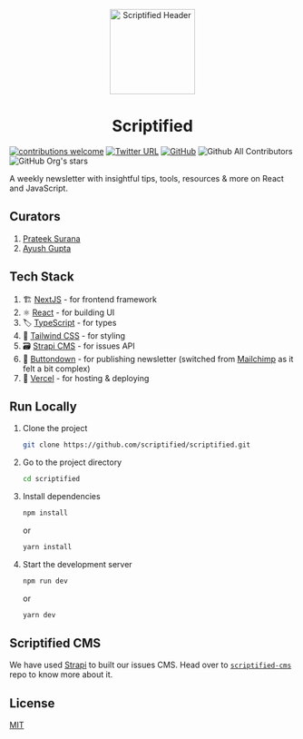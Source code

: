 <p align="center">
    <a href="https://scriptified.dev">
        <img src="https://images.scriptified.dev/common/twitter-header-green.png" alt="Scriptified Header" height="150">
    </a>
</p>

<div align="center">
    <h1>Scriptified</h1>
</div>

[![contributions welcome](https://img.shields.io/badge/contributions-welcome-brightgreen.svg?style=flat-square)](https://github.com/scriptified/scriptified/issues)
[![Twitter URL](https://img.shields.io/twitter/url?style=flat-square&url=https%3A%2F%2Ftwitter.com%2Fscriptified_dev)](https://twitter.com/scriptified_dev)
[![GitHub](https://img.shields.io/github/license/scriptified/scriptified?style=flat-square)](https://github.com/scriptified/scriptified/blob/main/LICENSE)
![Github All Contributors](https://img.shields.io/github/all-contributors/scriptified/scriptified?style=flat-square)
![GitHub Org's stars](https://img.shields.io/github/stars/scriptified?style=flat-square)

A weekly newsletter with insightful tips, tools, resources & more on React and JavaScript.

## Curators

1. [Prateek Surana](https://prateeksurana.me)
2. [Ayush Gupta](https://ayushgupta.tech)

## Tech Stack

1. 🏗 [NextJS](https://nextjs.org/) - for frontend framework
2. ⚛ [React](https://reactjs.org/) - for building UI
3. 🏷 [TypeScript](https://www.typescriptlang.org/) - for types
4. 💄 [Tailwind CSS](https://tailwindcss.com/) - for styling
5. 🗃 [Strapi CMS](https://strapi.io/) - for issues API
6. 📧 [Buttondown](https://buttondown.email/) - for publishing newsletter (switched from [Mailchimp](https://mailchimp.com/) as it felt a bit complex)
7. 🚀 [Vercel](https://vercel.com/) - for hosting & deploying

## Run Locally

1. Clone the project

    ```bash
    git clone https://github.com/scriptified/scriptified.git
    ```

2. Go to the project directory

    ```bash
    cd scriptified
    ```

3. Install dependencies

    ```bash
    npm install
    ```

    or

    ```bash
    yarn install
    ```

4. Start the development server

    ```bash
    npm run dev
    ```

    or

    ```bash
    yarn dev
    ```

## Scriptified CMS

We have used [Strapi](https://strapi.io/) to built our issues CMS. Head over to [`scriptified-cms`](https://github.com/scriptified/scriptified-cms) repo to know more about it.

## License

[MIT](https://choosealicense.com/licenses/mit/)